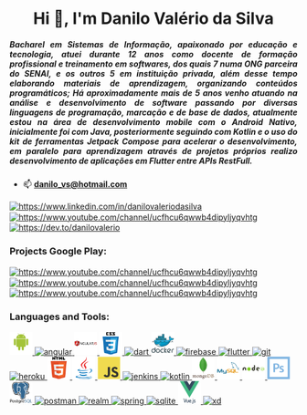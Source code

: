 <!--
**danilovalerio/DaniloValerio** is a ✨ _special_ ✨ repository because its `README.md` (this file) appears on your GitHub profile. -->
<h1 align="center">Hi 👋, I'm Danilo Valério da Silva</h1>
<h5 align="justify">Bacharel em Sistemas de Informação, apaixonado por educação e tecnologia, atuei durante 12 anos como docente de formação profissional e treinamento em softwares, dos quais 7 numa ONG parceira do SENAI, e os outros 5 em instituição privada, além desse tempo elaborando materiais de aprendizagem, organizando conteúdos programáticos; Há aproximadamente mais de 5 anos venho atuando na análise e desenvolvimento de software passando por diversas linguagens de programação, marcação e de base de dados, atualmente estou na área de desenvolvimento mobile com o Android Nativo, inicialmente foi com Java, posteriormente seguindo com Kotlin e o uso do kit de ferramentas Jetpack Compose para acelerar o desenvolvimento, em paralelo para aprendizagem através de projetos próprios realizo desenvolvimento de aplicações em Flutter entre APIs RestFull.</h5>

- 📫 **danilo_vs@hotmail.com**
<p align="left">
<a href="https://linkedin.com/in/https://www.linkedin.com/in/danilovaleriodasilva" target="blank"><img align="center" src="https://raw.githubusercontent.com/rahuldkjain/github-profile-readme-generator/master/src/images/icons/Social/linked-in-alt.svg" alt="https://www.linkedin.com/in/danilovaleriodasilva" height="30" width="40" /></a>
<a href="https://www.youtube.com/c/https://www.youtube.com/channel/ucfhcu6qwwb4dipyljyqvhtg" target="blank"><img align="center" src="https://raw.githubusercontent.com/rahuldkjain/github-profile-readme-generator/master/src/images/icons/Social/youtube.svg" alt="https://www.youtube.com/channel/ucfhcu6qwwb4dipyljyqvhtg" height="30" width="40" /></a>
  <a href="https://dev.to/https://dev.to/danilovalerio" target="blank"><img align="center" src="https://raw.githubusercontent.com/rahuldkjain/github-profile-readme-generator/master/src/images/icons/Social/devto.svg" alt="https://dev.to/danilovalerio" height="30" width="40" /></a>
</p>

<h3 align="left">Projects Google Play:</h3>
<p align="left">
<a href="https://play.google.com/store/apps/details?id=projetos.danilo.carteirasdigitais" target="blank"><img align="center" src="https://play-lh.googleusercontent.com/VaBwQPedo3PGJV_LGf_DWxY92GaSk9OE-4L4S2dWajbgzUR6938CRL62sHRQvP6ULg=s48-rw" alt="https://www.youtube.com/channel/ucfhcu6qwwb4dipyljyqvhtg" height="40" width="40" /></a>
<a href="https://play.google.com/store/apps//details?id=com.projetos.danilo.pomodor_tech_work" target="blank"><img align="center" src="https://play-lh.googleusercontent.com/j2zU0rHyJ_PV1ywda_nUQhYQ-KZusq6et9tREDhvDq3gyz_wcmSb8wcbFBHLADstvQOB=w240-h480-rw" alt="https://www.youtube.com/channel/ucfhcu6qwwb4dipyljyqvhtg" height="40" width="40" /></a>
<a href="https://play.google.com/store/apps/details?id=projetos.danilo.todolist" target="blank"><img align="center" src="https://play-lh.googleusercontent.com/9xPYhHN7BEsrv8dQbyxuNTcjo_Iq9P0l92H9nl_1G-c67TRoPyNWVWLRGJnopnU4-sg=w240-h480-rw" alt="https://www.youtube.com/channel/ucfhcu6qwwb4dipyljyqvhtg" height="40" width="40" /></a>
</p>

<h3 align="left">Languages and Tools:</h3>
<p align="left"> <a href="https://developer.android.com" target="_blank" rel="noreferrer"> <img src="https://raw.githubusercontent.com/devicons/devicon/master/icons/android/android-original-wordmark.svg" alt="android" width="40" height="40"/> </a> <a href="https://angular.io" target="_blank" rel="noreferrer"> <img src="https://angular.io/assets/images/logos/angular/angular.svg" alt="angular" width="40" height="40"/> </a> <a href="https://angular.io" target="_blank" rel="noreferrer"> <img src="https://raw.githubusercontent.com/devicons/devicon/master/icons/angularjs/angularjs-original-wordmark.svg" alt="angularjs" width="40" height="40"/> </a> <a href="https://www.w3schools.com/css/" target="_blank" rel="noreferrer"> <img src="https://raw.githubusercontent.com/devicons/devicon/master/icons/css3/css3-original-wordmark.svg" alt="css3" width="40" height="40"/> </a> <a href="https://dart.dev" target="_blank" rel="noreferrer"> <img src="https://www.vectorlogo.zone/logos/dartlang/dartlang-icon.svg" alt="dart" width="40" height="40"/> </a> <a href="https://www.docker.com/" target="_blank" rel="noreferrer"> <img src="https://raw.githubusercontent.com/devicons/devicon/master/icons/docker/docker-original-wordmark.svg" alt="docker" width="40" height="40"/> </a> <a href="https://firebase.google.com/" target="_blank" rel="noreferrer"> <img src="https://www.vectorlogo.zone/logos/firebase/firebase-icon.svg" alt="firebase" width="40" height="40"/> </a> <a href="https://flutter.dev" target="_blank" rel="noreferrer"> <img src="https://www.vectorlogo.zone/logos/flutterio/flutterio-icon.svg" alt="flutter" width="40" height="40"/> </a> <a href="https://git-scm.com/" target="_blank" rel="noreferrer"> <img src="https://www.vectorlogo.zone/logos/git-scm/git-scm-icon.svg" alt="git" width="40" height="40"/> </a> <a href="https://heroku.com" target="_blank" rel="noreferrer"> <img src="https://www.vectorlogo.zone/logos/heroku/heroku-icon.svg" alt="heroku" width="40" height="40"/> </a> <a href="https://www.w3.org/html/" target="_blank" rel="noreferrer"> <img src="https://raw.githubusercontent.com/devicons/devicon/master/icons/html5/html5-original-wordmark.svg" alt="html5" width="40" height="40"/> </a> <a href="https://www.java.com" target="_blank" rel="noreferrer"> <img src="https://raw.githubusercontent.com/devicons/devicon/master/icons/java/java-original.svg" alt="java" width="40" height="40"/> </a> <a href="https://developer.mozilla.org/en-US/docs/Web/JavaScript" target="_blank" rel="noreferrer"> <img src="https://raw.githubusercontent.com/devicons/devicon/master/icons/javascript/javascript-original.svg" alt="javascript" width="40" height="40"/> </a> <a href="https://www.jenkins.io" target="_blank" rel="noreferrer"> <img src="https://www.vectorlogo.zone/logos/jenkins/jenkins-icon.svg" alt="jenkins" width="40" height="40"/> </a> <a href="https://kotlinlang.org" target="_blank" rel="noreferrer"> <img src="https://www.vectorlogo.zone/logos/kotlinlang/kotlinlang-icon.svg" alt="kotlin" width="40" height="40"/> </a> <a href="https://www.mongodb.com/" target="_blank" rel="noreferrer"> <img src="https://raw.githubusercontent.com/devicons/devicon/master/icons/mongodb/mongodb-original-wordmark.svg" alt="mongodb" width="40" height="40"/> </a> <a href="https://www.mysql.com/" target="_blank" rel="noreferrer"> <img src="https://raw.githubusercontent.com/devicons/devicon/master/icons/mysql/mysql-original-wordmark.svg" alt="mysql" width="40" height="40"/> </a> <a href="https://nodejs.org" target="_blank" rel="noreferrer"> <img src="https://raw.githubusercontent.com/devicons/devicon/master/icons/nodejs/nodejs-original-wordmark.svg" alt="nodejs" width="40" height="40"/> </a> <a href="https://www.photoshop.com/en" target="_blank" rel="noreferrer"> <img src="https://raw.githubusercontent.com/devicons/devicon/master/icons/photoshop/photoshop-line.svg" alt="photoshop" width="40" height="40"/> </a> <a href="https://www.postgresql.org" target="_blank" rel="noreferrer"> <img src="https://raw.githubusercontent.com/devicons/devicon/master/icons/postgresql/postgresql-original-wordmark.svg" alt="postgresql" width="40" height="40"/> </a> <a href="https://postman.com" target="_blank" rel="noreferrer"> <img src="https://www.vectorlogo.zone/logos/getpostman/getpostman-icon.svg" alt="postman" width="40" height="40"/> </a> <a href="https://realm.io/" target="_blank" rel="noreferrer"> <img src="https://raw.githubusercontent.com/bestofjs/bestofjs-webui/8665e8c267a0215f3159df28b33c365198101df5/public/logos/realm.svg" alt="realm" width="40" height="40"/> </a> <a href="https://spring.io/" target="_blank" rel="noreferrer"> <img src="https://www.vectorlogo.zone/logos/springio/springio-icon.svg" alt="spring" width="40" height="40"/> </a> <a href="https://www.sqlite.org/" target="_blank" rel="noreferrer"> <img src="https://www.vectorlogo.zone/logos/sqlite/sqlite-icon.svg" alt="sqlite" width="40" height="40"/> </a> <a href="https://vuejs.org/" target="_blank" rel="noreferrer"> <img src="https://raw.githubusercontent.com/devicons/devicon/master/icons/vuejs/vuejs-original-wordmark.svg" alt="vuejs" width="40" height="40"/> </a> <a href="https://www.adobe.com/products/xd.html" target="_blank" rel="noreferrer"> <img src="https://cdn.worldvectorlogo.com/logos/adobe-xd.svg" alt="xd" width="40" height="40"/> </a> </p>

